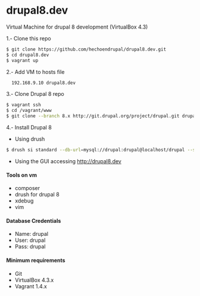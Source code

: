 drupal8.dev
===========

Virtual Machine for drupal 8 development (VirtualBox 4.3)

1.- Clone this repo
```bash
$ git clone https://github.com/hechoendrupal/drupal8.dev.git
$ cd drupal8.dev
$ vagrant up
```

2.- Add VM to hosts file
```bash
  192.168.9.10 drupal8.dev
```

3.- Clone Drupal 8 repo
```bash
$ vagrant ssh
$ cd /vagrant/www
$ git clone --branch 8.x http://git.drupal.org/project/drupal.git drupal8.dev
```

4.- Install Drupal 8
* Using drush
```bash
$ drush si standard --db-url=mysql://drupal:drupal@localhost/drupal --site-name=drupal8.dev --account-name=admin --account-pass=admin --account-mail=[user-email]
```

* Using the GUI accessing http://drupal8.dev

#### Tools on vm
* composer
* drush for drupal 8
* xdebug
* vim

#### Database Credentials
* Name: drupal
* User: drupal
* Pass: drupal

#### Minimum requirements
* Git
* VirtualBox 4.3.x
* Vagrant 1.4.x
